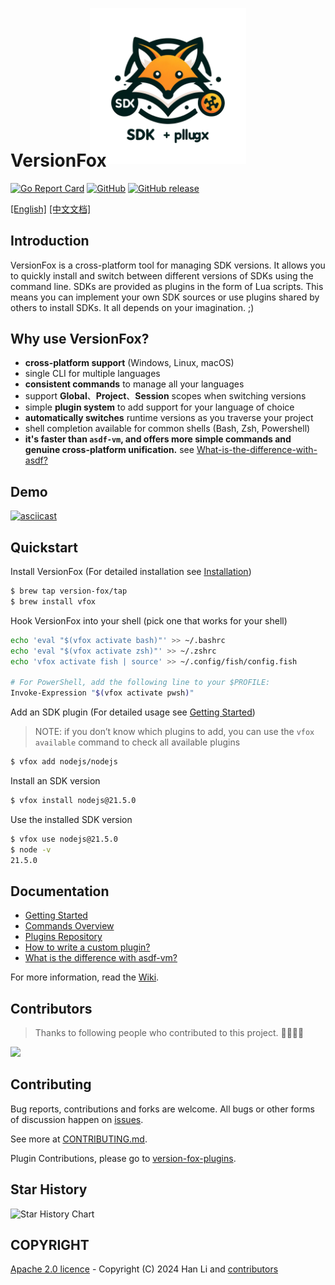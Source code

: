 <p style="" align="center">
  <img src="./logo.png" alt="Logo" width="250" height="250">
</p>
<h1 style="margin-top: -40px">VersionFox</h1>

[![Go Report Card](https://goreportcard.com/badge/github.com/version-fox/vfox)](https://goreportcard.com/report/github.com/version-fox/vfox)
[![GitHub](https://img.shields.io/github/license/version-fox/vfox)](https://wimg.shields.io/github/license/version-fox/vfox)
[![GitHub release](https://img.shields.io/github/v/release/version-fox/vfox)](https://github.com/version-fox/vfox/releases/latest)




[[English]](./README.md)  [[中文文档]](./README_CN.md)


## Introduction

VersionFox is a cross-platform tool for managing SDK versions. It allows you to quickly install
and switch between different versions of SDKs using the command line.
SDKs are provided as plugins in the form of Lua scripts. This means you can implement your own SDK sources or use
plugins shared by others to install SDKs. It all depends on your imagination. ;)

## Why use VersionFox?

- **cross-platform support** (Windows, Linux, macOS)
- single CLI for multiple languages
- **consistent commands** to manage all your languages
- support **Global**、**Project**、**Session** scopes when switching versions
- simple **plugin system** to add support for your language of choice
- **automatically switches** runtime versions as you traverse your project
- shell completion available for common shells (Bash, Zsh, Powershell)
- **it's faster than `asdf-vm`, and offers more simple commands and genuine cross-platform unification.** see [What-is-the-difference-with-asdf?](https://github.com/version-fox/vfox/wiki/What-is-the-difference-with-asdf%3F)

## Demo
[![asciicast](https://asciinema.org/a/630778.svg)](https://asciinema.org/a/630778)

## Quickstart

Install VersionFox (For detailed installation see [Installation](https://github.com/version-fox/vfox/wiki/Getting-Started#installation))

```bash
$ brew tap version-fox/tap
$ brew install vfox
```

Hook VersionFox into your shell (pick one that works for your shell)
```bash
echo 'eval "$(vfox activate bash)"' >> ~/.bashrc
echo 'eval "$(vfox activate zsh)"' >> ~/.zshrc
echo 'vfox activate fish | source' >> ~/.config/fish/config.fish

# For PowerShell, add the following line to your $PROFILE:
Invoke-Expression "$(vfox activate pwsh)"
```

Add an SDK plugin (For detailed usage see [Getting Started](https://github.com/version-fox/vfox/wiki/Getting-Started))
> NOTE: if you don’t know which plugins to add, you can use the `vfox available` command to check all available plugins
```bash 
$ vfox add nodejs/nodejs
```

Install an SDK version
```bash
$ vfox install nodejs@21.5.0
```

Use the installed SDK version
```bash
$ vfox use nodejs@21.5.0
$ node -v
21.5.0
```


## Documentation

- [Getting Started](https://github.com/version-fox/vfox/wiki/Getting-Started)
- [Commands Overview](https://github.com/version-fox/vfox/wiki/All-Commands)
- [Plugins Repository](https://github.com/version-fox/version-fox-plugins)
- [How to write a custom plugin?](https://github.com/version-fox/vfox/wiki/How-to-write-a-custom-plugin%3F)
- [What is the difference with asdf-vm?](https://github.com/version-fox/vfox/wiki/What-is-the-difference-with-asdf%3F)

 For more information, read the [Wiki](https://github.com/version-fox/vfox/wiki).

## Contributors

> Thanks to following people who contributed to this project. 🎉🎉🙏🙏

<a href="https://github.com/version-fox/vfox/graphs/contributors">
  <img src="https://contrib.rocks/image?repo=version-fox/vfox" />
</a>

## Contributing

Bug reports, contributions and forks are welcome. All bugs or other forms of discussion happen on [issues](http://github.com/version-fox/vfox/issues).

See more at [CONTRIBUTING.md](./CONTRIBUTING.md).

Plugin Contributions, please go to [version-fox-plugins](https://github.com/version-fox/version-fox-plugins).

## Star History

![Star History Chart](https://api.star-history.com/svg?repos=version-fox/vfox&type=Date)

## COPYRIGHT

[Apache 2.0 licence](./LICENSE) - Copyright (C) 2024 Han Li and [contributors](https://github.com/version-fox/vfox/graphs/contributors)

